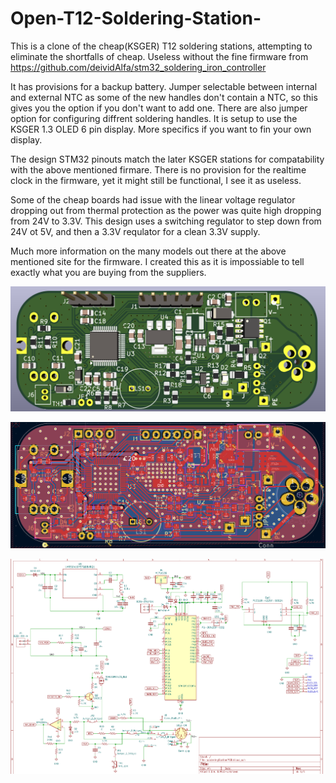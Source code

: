 # Open-T12-Soldering-Station-
This is a clone of the cheap(KSGER) T12 soldering stations, attempting to eliminate the shortfalls of cheap.  Useless without the fine firmware from https://github.com/deividAlfa/stm32_soldering_iron_controller

It has provisions for a backup battery. Jumper selectable between internal and external NTC as some of the new handles don't contain a NTC, so this gives you the option if you don't want to add one.  There are also jumper option for configuring diffrent soldering handles.  It is setup to use the KSGER 1.3 OLED 6 pin display.  More specifics if you want to fin your own display.

The design STM32 pinouts match the later KSGER stations for compatability with the above mentioned firmare. There is no provision for the realtime clock in the firmware, yet it might still be functional, I see it as useless.

Some of the cheap boards had issue with the linear voltage regulator dropping out from thermal protection as the power was quite high dropping from 24V to 3.3V.  This design uses a switching regulator to step down from 24V ot 5V, and then a 3.3V requlator for a clean 3.3V supply.

Much more information on the many models out there at the above mentioned site for the firmware. I created this as it is impossiable to tell exactly what you are buying from the suppliers.



![Alt text](https://github.com/clytle374/Open-T12-Soldering-Station/blob/12441aa4fc956869854109382b6ab82d9056ea64/pictures/Screenshot_20240516_033217.png?raw=true "Render")


![Alt text](https://github.com/clytle374/Open-T12-Soldering-Station/blob/12441aa4fc956869854109382b6ab82d9056ea64/pictures/Screenshot_20240516_033252.png?raw=true "PCB Layout")


![Alt text](https://github.com/clytle374/Open-T12-Soldering-Station/blob/12441aa4fc956869854109382b6ab82d9056ea64/pictures/schematic.png?raw=true "Schematic")
